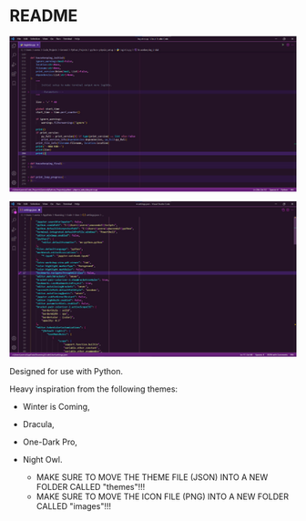 # README

![Screenshot_01](https://github.com/SeemlySplinter/easter_bunny/blob/main/easter-bunny-screenshot-01.png?raw=true)

![Screenshot_02](https://github.com/SeemlySplinter/easter_bunny/blob/main/easter-bunny-screenshot-02.png?raw=true)

Designed for use with Python.
 
Heavy inspiration from the following themes:
* Winter is Coming, 
* Dracula, 
* One-Dark Pro,  
* Night Owl. 

    * MAKE SURE TO MOVE THE THEME FILE (JSON) INTO 
        A NEW FOLDER CALLED "themes"!!!
    * MAKE SURE TO MOVE THE ICON FILE (PNG) INTO 
        A NEW FOLDER CALLED "images"!!!
